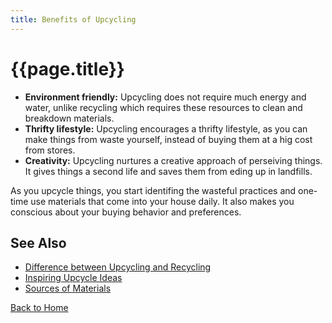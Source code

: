 ```yaml
---
title: Benefits of Upcycling
---
```


# {{page.title}}

 - __Environment friendly:__ Upcycling does not require much energy and water, unlike recycling which requires these resources to clean and breakdown materials. 
 - __Thrifty lifestyle:__ Upcycling encourages a thrifty lifestyle, as you can make things from waste yourself, instead of buying them at a hig cost from stores. 
 - __Creativity:__ Upcycling nurtures a creative approach of perseiving things. It gives things a second life and saves them from eding up in landfills.

As you upcycle things, you start identifing the wasteful practices and one-time use materials that come into your house daily. It also makes you conscious about your buying behavior and preferences.  


## See Also

 - [Difference between Upcycling and Recycling](./recycle-upcycle)
 - [Inspiring Upcycle Ideas](./inspirations)
 - [Sources of Materials](./sources)


[Back to Home](https://namz-writes.github.io/first-git-training/)